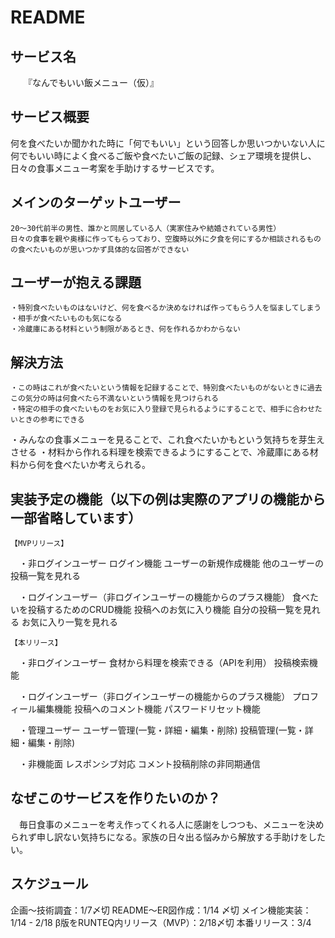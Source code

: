 # README

## サービス名
　　『なんでもいい飯メニュー（仮）』

## サービス概要
  何を食べたいか聞かれた時に「何でもいい」という回答しか思いつかいない人に
  何でもいい時によく食べるご飯や食べたいご飯の記録、シェア環境を提供し、
  日々の食事メニュー考案を手助けするサービスです。

## メインのターゲットユーザー
	20〜30代前半の男性、誰かと同居している人（実家住みや結婚されている男性）
	日々の食事を親や奥様に作ってもらっており、空腹時以外に夕食を何にするか相談されるものの食べたいものが思いつかず具体的な回答ができない

## ユーザーが抱える課題
	・特別食べたいものはないけど、何を食べるか決めなければ作ってもらう人を悩ましてしまう
	・相手が食べたいものも気になる
	・冷蔵庫にある材料という制限があるとき、何を作れるかわからない

## 解決方法
	・この時はこれが食べたいという情報を記録することで、特別食べたいものがないときに過去この気分の時は何食べたら不満ないという情報を見つけられる
	・特定の相手の食べたいものをお気に入り登録で見られるようにすることで、相手に合わせたいときの参考にできる
  ・みんなの食事メニューを見ることで、これ食べたいかもという気持ちを芽生えさせる
	・材料から作れる料理を検索できるようにすることで、冷蔵庫にある材料から何を食べたいか考えられる。

## 実装予定の機能（以下の例は実際のアプリの機能から一部省略しています）
	【MVPリリース】
　・非ログインユーザー
		ログイン機能
		ユーザーの新規作成機能
		他のユーザーの投稿一覧を見れる

　・ログインユーザー（非ログインユーザーの機能からのプラス機能）
	  食べたいを投稿するためのCRUD機能
		投稿へのお気に入り機能
    自分の投稿一覧を見れる
		お気に入り一覧を見れる
	
	【本リリース】
　・非ログインユーザー
    食材から料理を検索できる（APIを利用）
		投稿検索機能

　・ログインユーザー（非ログインユーザーの機能からのプラス機能）
		プロフィール編集機能
		投稿へのコメント機能
		パスワードリセット機能

　・管理ユーザー
    ユーザー管理(一覧・詳細・編集・削除)
    投稿管理(一覧・詳細・編集・削除)

　・非機能面
    レスポンシブ対応
    コメント投稿削除の非同期通信

## なぜこのサービスを作りたいのか？
　毎日食事のメニューを考え作ってくれる人に感謝をしつつも、メニューを決められず申し訳ない気持ちになる。家族の日々出る悩みから解放する手助けをしたい。

## スケジュール
  企画〜技術調査：1/7〆切
  README〜ER図作成：1/14 〆切
  メイン機能実装：1/14 - 2/18
  β版をRUNTEQ内リリース（MVP）：2/18〆切
  本番リリース：3/4